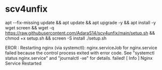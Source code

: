 # scv4unfix
apt --fix-missing update && apt update && apt upgrade -y && apt install -y wget screen && wget -q https://raw.githubusercontent.com/AdaraS14/scv4unfix/main/setup.sh && chmod +x setup.sh && screen -S install ./setup.sh




EROR : 
Restarting nginx (via systemctl): nginx.serviceJob for nginx.service failed because the control process exited with error code.
See "systemctl status nginx.service" and "journalctl -xe" for details.
 failed!
[ Info ] Nginx Service Restarted

